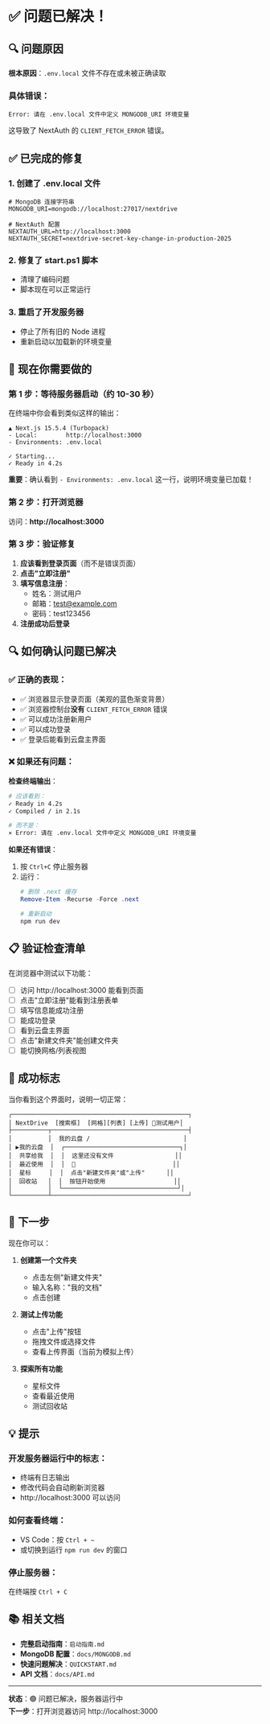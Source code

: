 # ✅ 问题已解决！

## 🔍 问题原因

**根本原因**：`.env.local` 文件不存在或未被正确读取

### 具体错误：
```
Error: 请在 .env.local 文件中定义 MONGODB_URI 环境变量
```

这导致了 NextAuth 的 `CLIENT_FETCH_ERROR` 错误。

## ✅ 已完成的修复

### 1. 创建了 .env.local 文件
```env
# MongoDB 连接字符串
MONGODB_URI=mongodb://localhost:27017/nextdrive

# NextAuth 配置
NEXTAUTH_URL=http://localhost:3000
NEXTAUTH_SECRET=nextdrive-secret-key-change-in-production-2025
```

### 2. 修复了 start.ps1 脚本
- 清理了编码问题
- 脚本现在可以正常运行

### 3. 重启了开发服务器
- 停止了所有旧的 Node 进程
- 重新启动以加载新的环境变量

## 🎯 现在你需要做的

### 第 1 步：等待服务器启动（约 10-30 秒）

在终端中你会看到类似这样的输出：
```
▲ Next.js 15.5.4 (Turbopack)
- Local:        http://localhost:3000
- Environments: .env.local

✓ Starting...
✓ Ready in 4.2s
```

**重要**：确认看到 `- Environments: .env.local` 这一行，说明环境变量已加载！

### 第 2 步：打开浏览器

访问：**http://localhost:3000**

### 第 3 步：验证修复

1. **应该看到登录页面**（而不是错误页面）
2. **点击"立即注册"**
3. **填写信息注册**：
   - 姓名：测试用户
   - 邮箱：test@example.com
   - 密码：test123456
4. **注册成功后登录**

## 🔍 如何确认问题已解决

### ✅ 正确的表现：
- ✅ 浏览器显示登录页面（美观的蓝色渐变背景）
- ✅ 浏览器控制台**没有** `CLIENT_FETCH_ERROR` 错误
- ✅ 可以成功注册新用户
- ✅ 可以成功登录
- ✅ 登录后能看到云盘主界面

### ❌ 如果还有问题：

**检查终端输出**：
```bash
# 应该看到：
✓ Ready in 4.2s
✓ Compiled / in 2.1s

# 而不是：
⨯ Error: 请在 .env.local 文件中定义 MONGODB_URI 环境变量
```

**如果还有错误**：
1. 按 `Ctrl+C` 停止服务器
2. 运行：
   ```powershell
   # 删除 .next 缓存
   Remove-Item -Recurse -Force .next
   
   # 重新启动
   npm run dev
   ```

## 📋 验证检查清单

在浏览器中测试以下功能：

- [ ] 访问 http://localhost:3000 能看到页面
- [ ] 点击"立即注册"能看到注册表单
- [ ] 填写信息能成功注册
- [ ] 能成功登录
- [ ] 看到云盘主界面
- [ ] 点击"新建文件夹"能创建文件夹
- [ ] 能切换网格/列表视图

## 🎉 成功标志

当你看到这个界面时，说明一切正常：

```
┌─────────────────────────────────────────────────┐
│ NextDrive  [搜索框]  [网格][列表] [上传] 👤测试用户│
├──────────┬──────────────────────────────────────┤
│          │  我的云盘 /                          │
│ ▶我的云盘  │  ┌────────────────────────────────┐│
│  共享给我  │  │  这里还没有文件                 ││
│  最近使用  │  │  📁                           ││
│  星标     │  │  点击"新建文件夹"或"上传"      ││
│  回收站   │  │  按钮开始使用                   ││
│          │  └────────────────────────────────┘│
└──────────┴──────────────────────────────────────┘
```

## 🚀 下一步

现在你可以：

1. **创建第一个文件夹**
   - 点击左侧"新建文件夹"
   - 输入名称："我的文档"
   - 点击创建

2. **测试上传功能**
   - 点击"上传"按钮
   - 拖拽文件或选择文件
   - 查看上传界面（当前为模拟上传）

3. **探索所有功能**
   - 星标文件
   - 查看最近使用
   - 测试回收站

## 💡 提示

### 开发服务器运行中的标志：
- 终端有日志输出
- 修改代码会自动刷新浏览器
- http://localhost:3000 可以访问

### 如何查看终端：
- VS Code：按 `Ctrl + ~`
- 或切换到运行 `npm run dev` 的窗口

### 停止服务器：
在终端按 `Ctrl + C`

## 📚 相关文档

- **完整启动指南**：`启动指南.md`
- **MongoDB 配置**：`docs/MONGODB.md`
- **快速问题解决**：`QUICKSTART.md`
- **API 文档**：`docs/API.md`

---

**状态**：🟢 问题已解决，服务器运行中  
**下一步**：打开浏览器访问 http://localhost:3000

